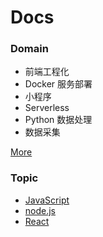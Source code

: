 # Docs

### Domain

- 前端工程化
- Docker 服务部署
- 小程序
- Serverless
- Python 数据处理
- 数据采集

[More](https://github.com/tvrcgo/docs/issues)

### Topic
- [JavaScript](https://github.com/tvrcgo/docs/labels/JavaScript)
- [node.js](https://github.com/tvrcgo/docs/labels/node.js)
- [React](https://github.com/tvrcgo/docs/labels/React)
